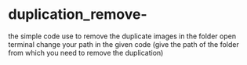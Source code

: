 # duplication_remove-
the simple code use to remove the duplicate images in the folder
open terminal
change your path in the given code (give the path of the folder from which you need to remove the duplication)
